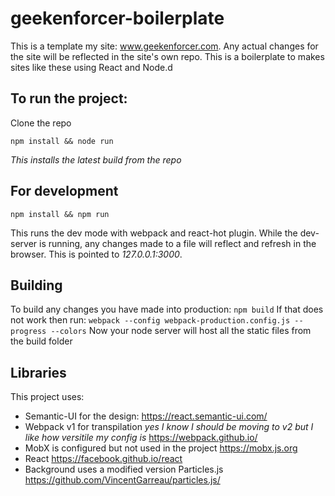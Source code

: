 # geekenforcer-boilerplate

This is a template my site: www.geekenforcer.com. Any actual changes for the site will be reflected in the site's own repo. This is a boilerplate to makes sites like these using React and Node.d

## To run the project:
Clone the repo
```shell
npm install && node run
```
*This installs the latest build from the repo*

## For development
```shell
npm install && npm run
```
This runs the dev mode with webpack and react-hot plugin. While the dev-server is running, any changes made to a file will reflect and refresh in the browser. This is pointed to _127.0.0.1:3000_. 

## Building
To build any changes you have made into production:
```npm build``` 
If that does not work then run:
```webpack --config webpack-production.config.js --progress --colors```
Now your node server will host all the static files from the build folder

## Libraries
This project uses:
- Semantic-UI for the design: <https://react.semantic-ui.com/>
- Webpack v1 for transpilation *yes I know I should be moving to v2 but I like how versitile my config is* <https://webpack.github.io/>
- MobX is configured but not used in the project <https://mobx.js.org>
- React <https://facebook.github.io/react>
- Background uses a modified version Particles.js <https://github.com/VincentGarreau/particles.js/>
